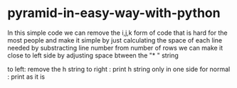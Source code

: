# pyramid-in-easy-way-with-python
In this simple code we can remove the i,j,k form of code that is hard for the most people and make it simple by just calculating the space of each line needed by substracting line number from number of rows we can make it close to left side by adjusting space btween the "* " string 


to left: remove the h string
to right : print h string only in one side
for normal : print as it is
